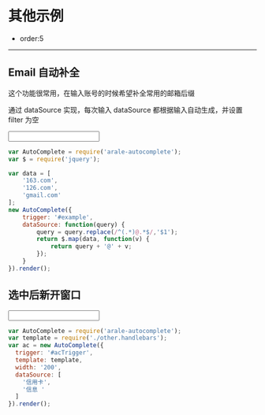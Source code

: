 # 其他示例

- order:5

---

<script type="text/spm">
require('alice-select');
</script>

## Email 自动补全

这个功能很常用，在输入账号的时候希望补全常用的邮箱后缀

通过 dataSource 实现，每次输入 dataSource 都根据输入自动生成，并设置 filter 为空

<input id="example" type="text" value="" />

````javascript
var AutoComplete = require('arale-autocomplete');
var $ = require('jquery');

var data = [
    '163.com',
    '126.com',
    'gmail.com'
];
new AutoComplete({
    trigger: '#example',
    dataSource: function(query) {
        query = query.replace(/^(.*)@.*$/,'$1');
        return $.map(data, function(v) {
            return query + '@' + v;
        });
    }
}).render();
````

## 选中后新开窗口

<form action="">
  <input id="acTrigger" type="text" value="" />
</form>

````javascript
var AutoComplete = require('arale-autocomplete');
var template = require('./other.handlebars');
var ac = new AutoComplete({
  trigger: '#acTrigger',
  template: template,
  width: '200',
  dataSource: [
    '信用卡',
    '信息 '
  ]
}).render();
````
